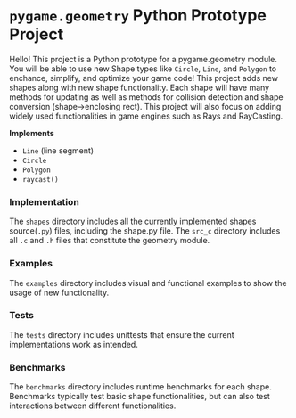 # `pygame.geometry` Python Prototype Project
Hello! This project is a Python prototype for a pygame.geometry module. You will be able to use new Shape types like `Circle`, `Line`, and `Polygon` to enchance, simplify, and optimize your game code!
This project adds new shapes along with new shape functionality. Each shape will have many methods for updating as well as methods for collision detection and shape conversion (shape->enclosing rect).
This project will also focus on adding widely used functionalities in game engines such as Rays and RayCasting.

**Implements**
- `Line` (line segment)
- `Circle`
- `Polygon`
- `raycast()`

### Implementation

The `shapes` directory includes all the currently implemented shapes source(`.py`) files, including the shape.py file.
The `src_c` directory includes all `.c` and `.h` files that constitute the geometry module.

### Examples

The `examples` directory includes visual and functional examples to show the usage of new functionality.
   
### Tests

The `tests` directory includes unittests that ensure the current implementations work as intended.
   
### Benchmarks

The `benchmarks` directory includes runtime benchmarks for each shape. Benchmarks typically test basic shape functionalities, but can also test interactions between different functionalities.
